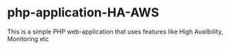 # php-application-HA-AWS
This is a simple PHP web-application that uses features like High Availbility, Monitoring etc
